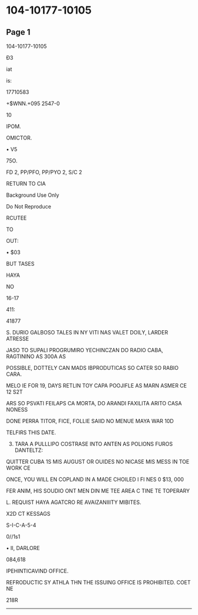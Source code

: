 # 104-10177-10105

## Page 1

104-10177-10105

Đ3

iat

is:

17710583

+$WNN.+095 2547-0

10

IPOM.

OMICTOR.

• V5

75O.

FD 2, PP/PFO, PP/PYO 2, S/C 2

RETURN TO CIA

Background Use Only

Do Not Reproduce

RCUTEE

TO

OUT:

• $03

BUT TASES

HAYA

NO

16-17

411:

41877

S. DURIO GALBOSO TALES IN NY VITI NAS VALET DOILY, LARDER ATRESSE

JASO TO SUPALI PROGRUMIRO YECHINCZAN DO RADIO CABA, RAGTININO AS 300A AS

POSSIBLE, DOTTELY CAN MADS IBPRODUTICAS SO CATER SO RABIO CARA.

MELO IE FOR 19, DAYS RETLIN TOY CAPA POOJIFLE AS MARN ASMER CE 12 S2T

ARS SO PSVATI FEILAPS CA MORTA, DO ARANDI FAXILITA ARITO CASA NONESS

DONE PERRA TITOR, FICE, FOLLIE SAIID NO MENUE MAYA WAR 10D

TELFIRS THIS DATE.

3. TARA A PULLLIPO COSTRASE INTO ANTEN AS POLIONS FUROS DANTELTZ:

QUITTER CUBA 1S MIS AUGUST OR OUIDES NO NICASE MIS MESS IN TOE WORK CE

ONCE, YOU WILL EN COPLAND IN A MADE CHOILED I FI NES 0 $13, 000

FER ANIM, HIS SOUDIO ONT MEN DIN ME TEE AREA C TINE TE TOPERARY

L. REQUIST HAYA AGATCRO RE AVAIZANIIITY MIBITES.

X2D CT KESSAGS

S-I-C-A-5-4

0//1s1

• II, DARLORE

084,618

IPEHINTICAVIND OFFICE.

REFRODUCTIC SY ATHLA THN THE ISSUING OFFICE IS PROHIBITED. COET NE

218R

---


